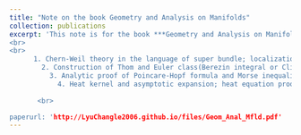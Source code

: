 ```yaml
---
title: "Note on the book Geometry and Analysis on Manifolds"
collection: publications
excerpt: 'This note is for the book ***Geometry and Analysis on Manifolds*** by **Zhang Weiping**. Covering:   <br>
<br>
<br>
      1. Chern-Weil theory in the language of super bundle; localization formulas(Duistermaat-Heckman, Berline-Vergne, etc.); Bott vanishing theorem(adiabatic connection)<br>
        2. Construction of Thom and Euler class(Berezin integral or Clifford action);  Gauss-Bonnet-Chern formula through transgression <br>
          3. Analytic proof of Poincare-Hopf formula and Morse inequality(Witten deformation, index of elliptic operator); Kervaire semi-characteristic <br>
            4. Heat kernel and asymptotic expansion; heat equation proof of Gauss-Bonnet-Chern theorem and Hirzebruch theorem(local index formula of operators).
        
       <br>

paperurl: 'http://LyuChangle2006.github.io/files/Geom_Anal_Mfld.pdf'
---
```


